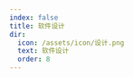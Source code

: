 ```yaml
---
index: false
title: 软件设计
dir:
  icon: /assets/icon/设计.png
  text: 软件设计
  order: 8
---
```


<Catalog/>